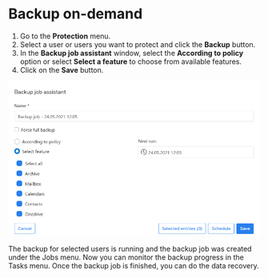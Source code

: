# Backup on-demand

1. Go to the **Protection** menu.
2. Select a user or users you want to protect and click the **Backup** button.
3. In the **Backup job assistant** window, select the **According to policy** option or select **Select a feature** to choose from available features.
4. Click on the **Save** button.

![](../../../../.gitbook/assets/image%20%2866%29.png)

The backup for selected users is running and the backup job was created under the Jobs menu. Now you can monitor the backup progress in the Tasks menu. Once the backup job is finished, you can do the data recovery.

